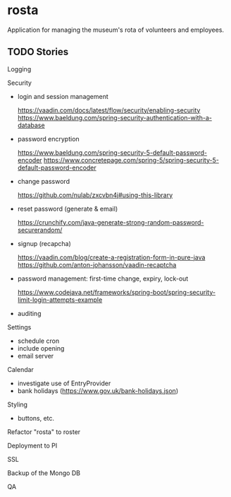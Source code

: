 # rosta
Application for managing the museum's rota of volunteers and employees.

## TODO Stories

Logging

Security
- login and session management

    https://vaadin.com/docs/latest/flow/security/enabling-security
    https://www.baeldung.com/spring-security-authentication-with-a-database
- password encryption

    https://www.baeldung.com/spring-security-5-default-password-encoder
    https://www.concretepage.com/spring-5/spring-security-5-default-password-encoder
- change password

    https://github.com/nulab/zxcvbn4j#using-this-library
- reset password (generate & email)

    https://crunchify.com/java-generate-strong-random-password-securerandom/
- signup (recapcha)

    https://vaadin.com/blog/create-a-registration-form-in-pure-java
    https://github.com/anton-johansson/vaadin-recaptcha
- password management: first-time change, expiry, lock-out

    https://www.codejava.net/frameworks/spring-boot/spring-security-limit-login-attempts-example
- auditing

Settings
- schedule cron
- include opening
- email server

Calendar
- investigate use of EntryProvider
- bank holidays (https://www.gov.uk/bank-holidays.json)

Styling
- buttons, etc.

Refactor "rosta" to roster

Deployment to PI

SSL

Backup of the Mongo DB

QA
